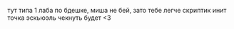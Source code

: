 тут типа 1 лаба по бдешке, миша не бей, зато тебе легче скриптик инит точка эскьюэль чекнуть будет <3
